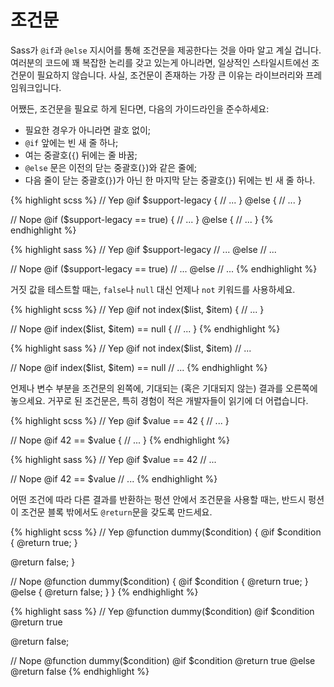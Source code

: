 
# 조건문

Sass가 `@if`과 `@else` 지시어를 통해 조건문을 제공한다는 것을 아마 알고 계실 겁니다. 여러분의 코드에 꽤 복잡한 논리를 갖고 있는게 아니라면, 일상적인 스타일시트에선 조건문이 필요하지 않습니다. 사실, 조건문이 존재하는 가장 큰 이유는 라이브러리와 프레임워크입니다.

어쨌든, 조건문을 필요로 하게 된다면, 다음의 가이드라인을 준수하세요:

* 필요한 경우가 아니라면 괄호 없이;
* `@if` 앞에는 빈 새 줄 하나;
* 여는 중괄호(`{`) 뒤에는 줄 바꿈;
* `@else` 문은 이전의 닫는 중괄호(`}`)와 같은 줄에;
* 다음 줄이 닫는 중괄호(`}`)가 아닌 한 마지막 닫는 중괄호(`}`) 뒤에는 빈 새 줄 하나.

<div class="code-block">
  <div class="code-block__wrapper" data-syntax="scss">
{% highlight scss %}
// Yep
@if $support-legacy {
  // ...
} @else {
  // ...
}

// Nope
@if ($support-legacy == true) {
  // ...
}
@else {
  // ...
}
{% endhighlight %}
  </div>
  <div class="code-block__wrapper" data-syntax="sass">
{% highlight sass %}
// Yep
@if $support-legacy
  // ...
@else
  // ...

// Nope
@if ($support-legacy == true)
  // ...
@else
  // ...
{% endhighlight %}
  </div>
</div>

거짓 값을 테스트할 때는, `false`나 `null` 대신 언제나 `not` 키워드를 사용하세요.

<div class="code-block">
  <div class="code-block__wrapper" data-syntax="scss">
{% highlight scss %}
// Yep
@if not index($list, $item) {
  // ...
}

// Nope
@if index($list, $item) == null {
  // ...
}
{% endhighlight %}
  </div>
  <div class="code-block__wrapper" data-syntax="sass">
{% highlight sass %}
// Yep
@if not index($list, $item)
  // ...

// Nope
@if index($list, $item) == null
  // ...
{% endhighlight %}
  </div>
</div>

언제나 변수 부분을 조건문의 왼쪽에, 기대되는 (혹은 기대되지 않는) 결과를 오른쪽에 놓으세요. 거꾸로 된 조건문은, 특히 경험이 적은 개발자들이 읽기에 더 어렵습니다.

<div class="code-block">
  <div class="code-block__wrapper" data-syntax="scss">
{% highlight scss %}
// Yep
@if $value == 42 {
  // ...
}

// Nope
@if 42 == $value {
  // ...
}
{% endhighlight %}
  </div>
  <div class="code-block__wrapper" data-syntax="sass">
{% highlight sass %}
// Yep
@if $value == 42
  // ...

// Nope
@if 42 == $value
  // ...
{% endhighlight %}
  </div>
</div>

어떤 조건에 따라 다른 결과를 반환하는 펑션 안에서 조건문을 사용할 때는, 반드시 펑션이 조건문 블록 밖에서도 `@return`문을 갖도록 만드세요.

<div class="code-block">
  <div class="code-block__wrapper" data-syntax="scss">
{% highlight scss %}
// Yep
@function dummy($condition) {
  @if $condition {
    @return true;
  }

  @return false;
}

// Nope
@function dummy($condition) {
  @if $condition {
    @return true;
  } @else {
    @return false;
  }
}
{% endhighlight %}
  </div>
  <div class="code-block__wrapper" data-syntax="sass">
{% highlight sass %}
// Yep
@function dummy($condition)
  @if $condition
    @return true

  @return false;

// Nope
@function dummy($condition)
  @if $condition
    @return true
  @else
    @return false
{% endhighlight %}
  </div>
</div>
